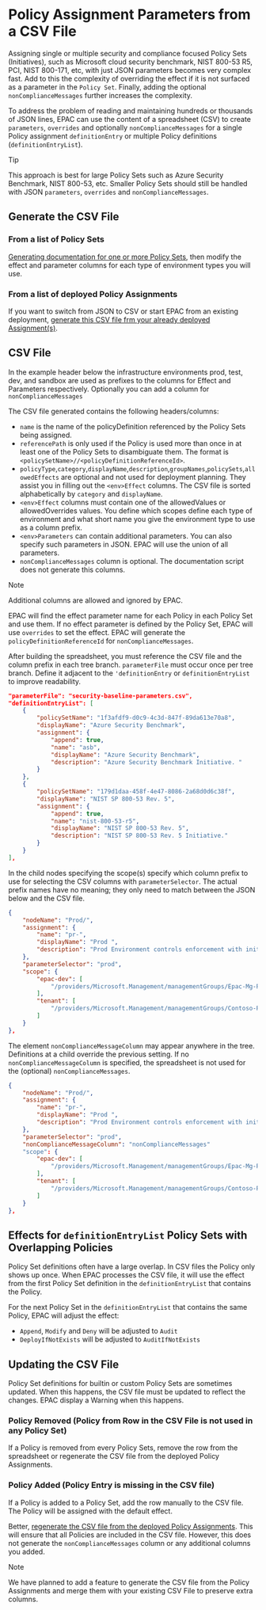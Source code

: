 
# Policy Assignment Parameters from a CSV File

Assigning single or multiple security and compliance focused Policy Sets (Initiatives), such as Microsoft cloud security benchmark, NIST 800-53 R5, PCI, NIST 800-171, etc, with just JSON parameters becomes very complex fast. Add to this the complexity of overriding the effect if it is not surfaced as a parameter in the `Policy Set`. Finally, adding the optional `nonComplianceMessages` further increases the complexity.

To address the problem of reading and maintaining hundreds or thousands of JSON lines, EPAC can use the content of a spreadsheet (CSV) to create `parameters`, `overrides` and optionally `nonComplianceMessages` for a single Policy assignment `definitionEntry` or multiple Policy definitions (`definitionEntryList`).

> [!TIP]
> This approach is best for large Policy Sets such as Azure Security Benchmark, NIST 800-53, etc. Smaller Policy Sets should still be handled with JSON `parameters`, `overrides` and `nonComplianceMessages`.

## Generate the CSV File

### From a list of Policy Sets

[Generating documentation for one or more Policy Sets](operational-scripts-documenting-policy.md#policy-set-documentation), then modify the effect and parameter columns for each type of environment types you will use.

### From a list of deployed Policy Assignments

If you want to switch from JSON to CSV or start EPAC from an existing deployment, [generate this CSV file frm your already deployed Assignment(s)](operational-scripts-documenting-policy.md#assignment-documentation).

## CSV File

In the example header below the infrastructure environments prod, test, dev, and sandbox are used as prefixes to the columns for Effect and Parameters respectively. Optionally you can add a column for `nonComplianceMessages`

The CSV file generated contains the following headers/columns:

* `name` is the name of the policyDefinition referenced by the Policy Sets being assigned.
* `referencePath` is only used if the Policy is used more than once in at least one of the Policy Sets to disambiguate them. The format is `<policySetName>//<policyDefinitionReferenceId>`.
* `policyType`,`category`,`displayName`,`description`,`groupNames`,`policySets`,`allowedEffects` are optional and not used for deployment planning. They assist you in filling out the `<env>Effect` columns. The CSV file is sorted alphabetically by `category` and `displayName`.
* `<env>Effect` columns must contain one of the allowedValues or allowedOverrides values. You define which scopes define each type of environment and what short name you give the environment type to use as a column prefix.
* `<env>Parameters` can contain additional parameters. You can also specify such parameters in JSON. EPAC will use the union of all parameters.
* `nonComplianceMessages` column is optional. The documentation script does not generate this columns.

> [!NOTE]
> Additional columns are allowed and ignored by EPAC.

EPAC will find the effect parameter name for each Policy in each Policy Set and use them. If no effect parameter is defined by the Policy Set, EPAC will use `overrides` to set the effect. EPAC will generate the `policyDefinitionReferenceId` for `nonComplianceMessages`.

After building the spreadsheet, you must reference the CSV file and the column prefix in each tree branch. `parameterFile` must occur once per tree branch. Define it adjacent to the `'definitionEntry` or `definitionEntryList` to improve readability.

```json
"parameterFile": "security-baseline-parameters.csv",
"definitionEntryList": [
    {
        "policySetName": "1f3afdf9-d0c9-4c3d-847f-89da613e70a8",
        "displayName": "Azure Security Benchmark",
        "assignment": {
            "append": true,
            "name": "asb",
            "displayName": "Azure Security Benchmark",
            "description": "Azure Security Benchmark Initiative. "
        }
    },
    {
        "policySetName": "179d1daa-458f-4e47-8086-2a68d0d6c38f",
        "displayName": "NIST SP 800-53 Rev. 5",
        "assignment": {
            "append": true,
            "name": "nist-800-53-r5",
            "displayName": "NIST SP 800-53 Rev. 5",
            "description": "NIST SP 800-53 Rev. 5 Initiative."
        }
    }
],
```

In the child nodes specifying the scope(s) specify which column prefix to use for selecting the CSV columns with `parameterSelector`. The actual prefix names have no meaning; they only need to match between the JSON below and the CSV file.

```json
{
    "nodeName": "Prod/",
    "assignment": {
        "name": "pr-",
        "displayName": "Prod ",
        "description": "Prod Environment controls enforcement with initiative "
    },
    "parameterSelector": "prod",
    "scope": {
        "epac-dev": [
            "/providers/Microsoft.Management/managementGroups/Epac-Mg-Prod"
        ],
        "tenant": [
            "/providers/Microsoft.Management/managementGroups/Contoso-Prod"
        ]
    }
},
```

The element `nonComplianceMessageColumn` may appear anywhere in the tree. Definitions at a child override the previous setting. If no `nonComplianceMessageColumn` is specified, the spreadsheet is not used for the (optional) `nonComplianceMessages`.

```json
{
    "nodeName": "Prod/",
    "assignment": {
        "name": "pr-",
        "displayName": "Prod ",
        "description": "Prod Environment controls enforcement with initiative "
    },
    "parameterSelector": "prod",
    "nonComplianceMessageColumn": "nonComplianceMessages"
    "scope": {
        "epac-dev": [
            "/providers/Microsoft.Management/managementGroups/Epac-Mg-Prod"
        ],
        "tenant": [
            "/providers/Microsoft.Management/managementGroups/Contoso-Prod"
        ]
    }
},
```

## Effects for `definitionEntryList` Policy Sets with Overlapping Policies

Policy Set definitions often have a large overlap. In CSV files the Policy only shows up once. When EPAC processes the CSV file, it will use the effect from the first Policy Set definition in the `definitionEntryList` that contains the Policy.

For the next Policy Set in the `definitionEntryList` that contains the same Policy, EPAC will adjust the effect:
- `Append`, `Modify` and `Deny` will be adjusted to `Audit`
- `DeployIfNotExists` will be adjusted to `AuditIfNotExists`

## Updating the CSV File

Policy Set definitions for builtin or custom Policy Sets are sometimes updated. When this happens, the CSV file must be updated to reflect the changes. EPAC display a Warning  when this happens.

### Policy Removed (Policy from Row in the CSV File is not used in any Policy Set)

If a Policy is removed from every Policy Sets, remove the row from the spreadsheet or regenerate the CSV file from the deployed Policy Assignments.

### Policy Added (Policy Entry is missing in the CSV file)

If a Policy is added to a Policy Set, add the row manually to the CSV file. The Policy will be assigned with the default effect.

Better, [regenerate the CSV file from the deployed Policy Assignments](operational-scripts-documenting-policy.md#assignment-documentation). This will ensure that all Policies are included in the CSV file. However, this does not generate the `nonComplianceMessages` column or any additional columns you added.

> [!NOTE]
> We have planned to add a feature to generate the CSV file from the Policy Assignments and merge them with your existing CSV File to preserve extra columns.
